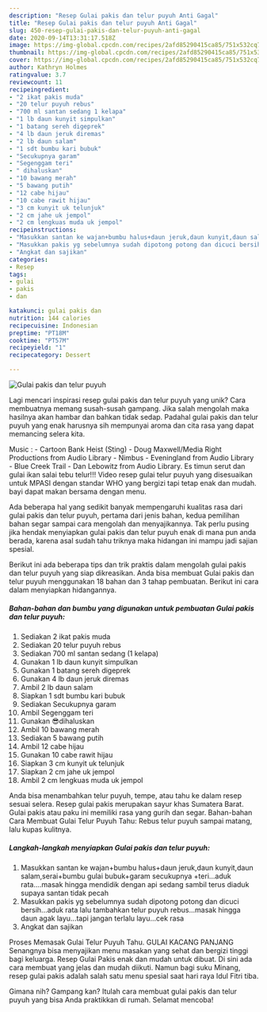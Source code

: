 ```yaml
---
description: "Resep Gulai pakis dan telur puyuh Anti Gagal"
title: "Resep Gulai pakis dan telur puyuh Anti Gagal"
slug: 450-resep-gulai-pakis-dan-telur-puyuh-anti-gagal
date: 2020-09-14T13:31:17.518Z
image: https://img-global.cpcdn.com/recipes/2afd85290415ca85/751x532cq70/gulai-pakis-dan-telur-puyuh-foto-resep-utama.jpg
thumbnail: https://img-global.cpcdn.com/recipes/2afd85290415ca85/751x532cq70/gulai-pakis-dan-telur-puyuh-foto-resep-utama.jpg
cover: https://img-global.cpcdn.com/recipes/2afd85290415ca85/751x532cq70/gulai-pakis-dan-telur-puyuh-foto-resep-utama.jpg
author: Kathryn Holmes
ratingvalue: 3.7
reviewcount: 11
recipeingredient:
- "2 ikat pakis muda"
- "20 telur puyuh rebus"
- "700 ml santan sedang 1 kelapa"
- "1 lb daun kunyit simpulkan"
- "1 batang sereh digeprek"
- "4 lb daun jeruk diremas"
- "2 lb daun salam"
- "1 sdt bumbu kari bubuk"
- "Secukupnya garam"
- "Segenggam teri"
- " dihaluskan"
- "10 bawang merah"
- "5 bawang putih"
- "12 cabe hijau"
- "10 cabe rawit hijau"
- "3 cm kunyit uk telunjuk"
- "2 cm jahe uk jempol"
- "2 cm lengkuas muda uk jempol"
recipeinstructions:
- "Masukkan santan ke wajan+bumbu halus+daun jeruk,daun kunyit,daun salam,serai+bumbu gulai bubuk+garam secukupnya +teri...aduk rata....masak hingga mendidik dengan api sedang sambil terus diaduk supaya santan tidak pecah"
- "Masukkan pakis yg sebelumnya sudah dipotong potong dan dicuci bersih...aduk rata lalu tambahkan telur puyuh rebus...masak hingga daun agak layu...tapi jangan terlalu layu...cek rasa"
- "Angkat dan sajikan"
categories:
- Resep
tags:
- gulai
- pakis
- dan

katakunci: gulai pakis dan 
nutrition: 144 calories
recipecuisine: Indonesian
preptime: "PT18M"
cooktime: "PT57M"
recipeyield: "1"
recipecategory: Dessert

---
```



![Gulai pakis dan telur puyuh](https://img-global.cpcdn.com/recipes/2afd85290415ca85/751x532cq70/gulai-pakis-dan-telur-puyuh-foto-resep-utama.jpg)

Lagi mencari inspirasi resep gulai pakis dan telur puyuh yang unik? Cara membuatnya memang susah-susah gampang. Jika salah mengolah maka hasilnya akan hambar dan bahkan tidak sedap. Padahal gulai pakis dan telur puyuh yang enak harusnya sih mempunyai aroma dan cita rasa yang dapat memancing selera kita.

Music : - Cartoon Bank Heist (Sting) - Doug Maxwell/Media Right Productions from Audio Library - Nimbus - Eveningland from Audio Library - Blue Creek Trail - Dan Lebowitz from Audio Library. Es timun serut dan gulai ikan salai tebu telur!!! Video resep gulai telur puyuh yang disesuaikan untuk MPASI dengan standar WHO yang bergizi tapi tetap enak dan mudah. bayi dapat makan bersama dengan menu.

Ada beberapa hal yang sedikit banyak mempengaruhi kualitas rasa dari gulai pakis dan telur puyuh, pertama dari jenis bahan, kedua pemilihan bahan segar sampai cara mengolah dan menyajikannya. Tak perlu pusing jika hendak menyiapkan gulai pakis dan telur puyuh enak di mana pun anda berada, karena asal sudah tahu triknya maka hidangan ini mampu jadi sajian spesial.


Berikut ini ada beberapa tips dan trik praktis dalam mengolah gulai pakis dan telur puyuh yang siap dikreasikan. Anda bisa membuat Gulai pakis dan telur puyuh menggunakan 18 bahan dan 3 tahap pembuatan. Berikut ini cara dalam menyiapkan hidangannya.

<!--inarticleads1-->

##### Bahan-bahan dan bumbu yang digunakan untuk pembuatan Gulai pakis dan telur puyuh:

1. Sediakan 2 ikat pakis muda
1. Sediakan 20 telur puyuh rebus
1. Sediakan 700 ml santan sedang (1 kelapa)
1. Gunakan 1 lb daun kunyit simpulkan
1. Gunakan 1 batang sereh digeprek
1. Gunakan 4 lb daun jeruk diremas
1. Ambil 2 lb daun salam
1. Siapkan 1 sdt bumbu kari bubuk
1. Sediakan Secukupnya garam
1. Ambil Segenggam teri
1. Gunakan  😎dihaluskan
1. Ambil 10 bawang merah
1. Sediakan 5 bawang putih
1. Ambil 12 cabe hijau
1. Gunakan 10 cabe rawit hijau
1. Siapkan 3 cm kunyit uk telunjuk
1. Siapkan 2 cm jahe uk jempol
1. Ambil 2 cm lengkuas muda uk jempol


Anda bisa menambahkan telur puyuh, tempe, atau tahu ke dalam resep sesuai selera. Resep gulai pakis merupakan sayur khas Sumatera Barat. Gulai pakis atau paku ini memiliki rasa yang gurih dan segar. Bahan-bahan Cara Membuat Gulai Telur Puyuh Tahu: Rebus telur puyuh sampai matang, lalu kupas kulitnya. 

<!--inarticleads2-->

##### Langkah-langkah menyiapkan Gulai pakis dan telur puyuh:

1. Masukkan santan ke wajan+bumbu halus+daun jeruk,daun kunyit,daun salam,serai+bumbu gulai bubuk+garam secukupnya +teri...aduk rata....masak hingga mendidik dengan api sedang sambil terus diaduk supaya santan tidak pecah
1. Masukkan pakis yg sebelumnya sudah dipotong potong dan dicuci bersih...aduk rata lalu tambahkan telur puyuh rebus...masak hingga daun agak layu...tapi jangan terlalu layu...cek rasa
1. Angkat dan sajikan


Proses Memasak Gulai Telur Puyuh Tahu. GULAI KACANG PANJANG Senangnya bisa menyajikan menu masakan yang sehat dan bergizi tinggi bagi keluarga. Resep Gulai Pakis enak dan mudah untuk dibuat. Di sini ada cara membuat yang jelas dan mudah diikuti. Namun bagi suku Minang, resep gulai pakis adalah salah satu menu spesial saat hari raya Idul Fitri tiba. 

Gimana nih? Gampang kan? Itulah cara membuat gulai pakis dan telur puyuh yang bisa Anda praktikkan di rumah. Selamat mencoba!
